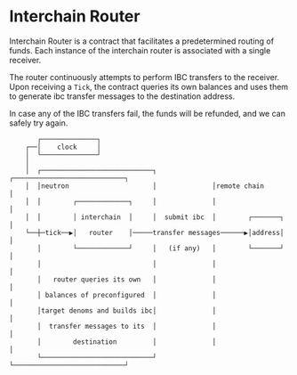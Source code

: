 # Interchain Router

Interchain Router is a contract that facilitates a predetermined routing of funds.
Each instance of the interchain router is associated with a single receiver.

The router continuously attempts to perform IBC transfers to the receiver.
Upon receiving a `Tick`, the contract queries its own balances and uses them
to generate ibc transfer messages to the destination address.

In case any of the IBC transfers fail, the funds will be refunded, and we can safely try again.

```
       ┌──────────────┐
    ┌──│    clock     │
    │  └──────────────┘
    │
    │  ┌────────────────────────────┐              ┌────────────────────────────┐
    │  │neutron                     │              │remote chain                │
    │  │        ┌─────────────┐     │              │                            │
    │  │        │ interchain  │     │  submit ibc  │        ┌───────┐           │
    └──┼─tick──▶│   router    │─────transfer messages──────▶│address│           │
       │        └─────────────┘     │   (if any)   │        └───────┘           │
       │                            │              │                            │
       │   router queries its own   │              │                            │
       │ balances of preconfigured  │              │                            │
       │target denoms and builds ibc│              │                            │
       │  transfer messages to its  │              │                            │
       │        destination         │              │                            │
       └────────────────────────────┘              └────────────────────────────┘
```
